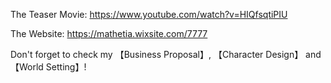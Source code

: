 The Teaser Movie: https://www.youtube.com/watch?v=HIQfsqtiPIU

The Website: https://mathetia.wixsite.com/7777

Don't forget to check my 【Business Proposal】, 【Character Design】 and 【World Setting】!

